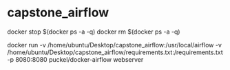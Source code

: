 # capstone_airflow

docker stop $(docker ps -a -q)
docker rm $(docker ps -a -q)


docker run -v /home/ubuntu/Desktop/capstone_airflow:/usr/local/airflow -v /home/ubuntu/Desktop/capstone_airflow/requirements.txt:/requirements.txt -p 8080:8080 puckel/docker-airflow webserver

